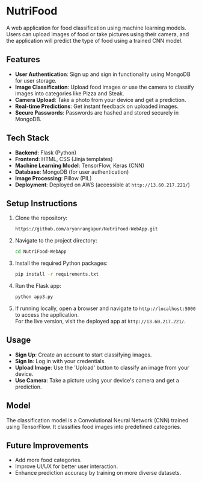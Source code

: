 # NutriFood 

A web application for food classification using machine learning models. Users can upload images of food or take pictures using their camera, and the application will predict the type of food using a trained CNN model.

## Features

- **User Authentication**: Sign up and sign in functionality using MongoDB for user storage.
- **Image Classification**: Upload food images or use the camera to classify images into categories like Pizza and Steak.
- **Camera Upload**: Take a photo from your device and get a prediction.
- **Real-time Predictions**: Get instant feedback on uploaded images.
- **Secure Passwords**: Passwords are hashed and stored securely in MongoDB.

## Tech Stack

- **Backend**: Flask (Python)
- **Frontend**: HTML, CSS (Jinja templates)
- **Machine Learning Model**: TensorFlow, Keras (CNN)
- **Database**: MongoDB (for user authentication)
- **Image Processing**: Pillow (PIL)
- **Deployment**: Deployed on AWS (accessible at `http://13.60.217.221/`)

## Setup Instructions

1. Clone the repository:
    ```bash
    https://github.com/aryanrangapur/NutriFood-WebApp.git
    ```

2. Navigate to the project directory:
    ```bash
    cd NutriFood-WebApp
    ```

3. Install the required Python packages:
    ```bash
    pip install -r requirements.txt
    ```

4. Run the Flask app:
    ```bash
    python app3.py
    ```

5. If running locally, open a browser and navigate to `http://localhost:5000` to access the application.  
   For the live version, visit the deployed app at `http://13.60.217.221/`.

## Usage

- **Sign Up**: Create an account to start classifying images.
- **Sign In**: Log in with your credentials.
- **Upload Image**: Use the 'Upload' button to classify an image from your device.
- **Use Camera**: Take a picture using your device's camera and get a prediction.

## Model

The classification model is a Convolutional Neural Network (CNN) trained using TensorFlow. It classifies food images into predefined categories.

## Future Improvements

- Add more food categories.
- Improve UI/UX for better user interaction.
- Enhance prediction accuracy by training on more diverse datasets.
